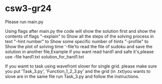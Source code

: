 # csw3-gr24

Please run main.py

Using flags after main.py the code will show the solution first and show the contents of flags
   "-explain" to Show all the steps of the solving process in text
   "-hint number" to Show some specific number of hints
   "-profile" to Show the plot of solving time
   '-file'to read the file of sudoku  and save the solution in another file,Example if you want read hard1 and safe it's,please use -file hard1.txt solution_for_hard1.txt

  
  
If you wamt to task using wavefront slover for single grid.
   please make sure you put 'Task_3.py', 'Function_1_2_3.py' and the grid (in .txt)you wants to slove are in the same file
   run Task_3.py and follow the instructions.
